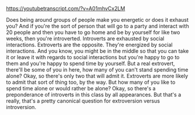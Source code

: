 https://youtubetranscript.com/?v=A01mhvCx2LM

 Does being around groups of people make you energetic or does it exhaust you? And if you're the sort of person that will go to a party and interact with 20 people and then you have to go home and be by yourself for like two weeks, then you're introverted. Introverts are exhausted by social interactions. Extroverts are the opposite. They're energized by social interactions. And you know, you might be in the middle so that you can take it or leave it with regards to social interactions but you're happy to go to them and you're happy to spend time by yourself. But a real extrovert, there'll be some of you in here, how many of you can't stand spending time alone? Okay, so there's only two that will admit it. Extroverts are more likely to admit that sort of thing too, by the way. But how many of you like to spend time alone or would rather be alone? Okay, so there's a preponderance of introverts in this class by all appearances. But that's a really, that's a pretty canonical question for extroversion versus introversion.